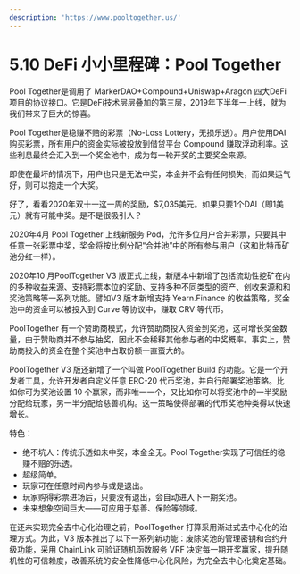 ```yaml
---
description: 'https://www.pooltogether.us/'
---
```


# 5.10 DeFi 小小里程碑：Pool Together

Pool Together是调用了 MarkerDAO+Compound+Uniswap+Aragon 四大DeFi项目的协议接口。它是DeFi技术层层叠加的第三层，2019年下半年一上线，就为我们带来了巨大的惊喜。

 Pool Together是稳赚不赔的彩票（No-Loss Lottery，无损乐透）。用户使用DAI购买彩票，所有用户的资金实际被投放到借贷平台 Compound 赚取浮动利率。这些利息最终会汇入到一个奖金池中，成为每一轮开奖的主要奖金来源。

即使在最坏的情况下，用户也只是无法中奖，本金并不会有任何损失，而如果运气好，则可以抱走一个大奖。

好了，看看2020年双十一这一周的奖励，$7,035美元。如果只要1个DAI（即1美元）就有可能中奖。是不是很吸引人？

2020年4月 Pool Together 上线新服务 Pod，允许多位用户合并彩票，只要其中任意一张彩票中奖，奖金将按比例分配“合并池”中的所有参与用户（这和比特币矿池分红一样）。

2020年10 月PoolTogether V3 版正式上线，新版本中新增了包括流动性挖矿在内的多种收益来源、支持彩票本位的奖励、支持多种不同类型的资产、创收来源和和奖池策略等一系列功能。譬如V3 版本新增支持 Yearn.Finance 的收益策略，奖金池中的资金可以被投入到 Curve 等协议中，赚取 CRV 等代币。

PoolTogether 有一个赞助商模式，允许赞助商投入资金到奖池，这可增长奖金数量，由于赞助商并不参与抽奖，因此不会稀释其他参与者的中奖概率。事实上，赞助商投入的资金在整个奖池中占取份额一直蛮大的。

PoolTogether V3 版还新增了一个叫做 PoolTogether Build 的功能。它是一个开发者工具，允许开发者自定义任意 ERC-20 代币奖池，并自行部署奖池策略。比如你可为奖池设置 10 个赢家，而非唯一一个，又比如你可以将奖池中的一半奖励分配给玩家，另一半分配给慈善机构。这一策略使得部署的代币奖池种类得以快速增长。

特色：

* 绝不坑人：传统乐透如未中奖，本金全无。Pool Together实现了可信任的稳赚不赔的乐透。
* 超级简单。
* 玩家可在任意时间内参与或是退出。
* 玩家购得彩票进场后，只要没有退出，会自动进入下一期奖池。
* 未来想象空间巨大——可应用于慈善、保险等领域。

在还未实现完全去中心化治理之前，PoolTogether 打算采用渐进式去中心化的治理方式。为此，V3 版本推出了以下一系列新功能：废除奖池的管理密钥和合约升级功能，采用 ChainLink 可验证随机函数服务 VRF 决定每一期开奖赢家，提升随机性的可信赖度，改善系统的安全性降低中心化风险，为完全去中心化奠定基础。



